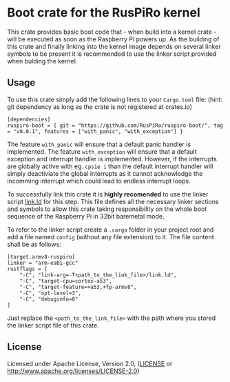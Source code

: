 # Boot crate for the RusPiRo kernel

This crate provides basic boot code that - when build into a kernel crate - will be executed as soon as the Raspberry Pi powers up. As the building of this crate and finally linking into the kernel image depends on several linker symbols to be present it is recommended to use the linker script provided when bulding the kernel.

## Usage
To use this crate simply add the following lines to your ``Cargo.toml`` file:
(hint: git dependency as long as the crate is not registered at crates.io)
```
[dependencies]
ruspiro-boot = { git = "https://github.com/RusPiRo/ruspiro-boot/", tag = "v0.0.1", features = ["with_panic", "with_exception"] }
```
The feature ``with_panic`` will ensure that a default panic handler is implemented.
The feature ``with_exception`` will ensure that a default exception and interrupt handler is implemented. However, if the interrupts are globally active with eg. ``cpsie i`` than the default interrupt handler will simply deactiviate the global interrupts as it cannot acknowledge the incomming interrupt which could lead to endless interrupt loops.

To successfully link this crate it is **highly recomended** to use the linker script [link.ld](link.ld) for this step. This file defines all the necessary linker sections and symbols to allow this crate taking responsibility on the whole boot sequence of the Raspberry Pi in 32bit baremetal mode.

To refer to the linker script create a ``.cargo`` folder in your project root and add a file named ``config`` (without any file extension) to it. The file content shall be as follows:
```
[target.armv8-ruspiro]
linker = "arm-eabi-gcc"
rustflags = [
    "-C", "link-arg=-T<path_to_the_link_file>/link.ld",
    "-C", "target-cpu=cortex-a53",
	"-C", "target-feature=+a53,+fp-armv8",
    "-C", "opt-level=3",
    "-C", "debuginfo=0"
]
```
Just replace the ``<path_to_the_link_file>`` with the path where you stored the linker script file of this crate.


## License
Licensed under Apache License, Version 2.0, ([LICENSE](LICENSE) or http://www.apache.org/licenses/LICENSE-2.0)